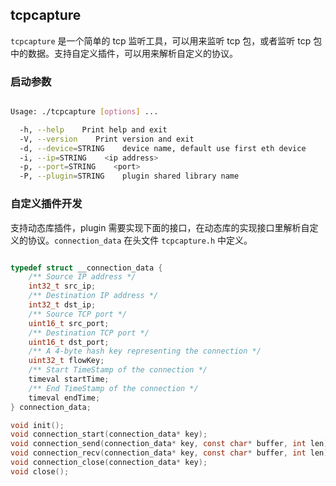 
## tcpcapture

`tcpcapture` 是一个简单的 tcp 监听工具，可以用来监听 tcp 包，或者监听 tcp 包中的数据。支持自定义插件，可以用来解析自定义的协议。

### 启动参数

```bash

Usage: ./tcpcapture [options] ...

  -h, --help    Print help and exit
  -V, --version    Print version and exit
  -d, --device=STRING    device name, default use first eth device
  -i, --ip=STRING    <ip address>
  -p, --port=STRING    <port>
  -P, --plugin=STRING    plugin shared library name

```

### 自定义插件开发

支持动态库插件，plugin 需要实现下面的接口，在动态库的实现接口里解析自定义的协议。`connection_data` 在头文件 `tcpcapture.h` 中定义。

```c

typedef struct __connection_data {
    /** Source IP address */
    int32_t src_ip;
    /** Destination IP address */
    int32_t dst_ip;
    /** Source TCP port */
    uint16_t src_port;
    /** Destination TCP port */
    uint16_t dst_port;
    /** A 4-byte hash key representing the connection */
    uint32_t flowKey;
    /** Start TimeStamp of the connection */
    timeval startTime;
    /** End TimeStamp of the connection */
    timeval endTime;
} connection_data;

void init();
void connection_start(connection_data* key);
void connection_send(connection_data* key, const char* buffer, int len);
void connection_recv(connection_data* key, const char* buffer, int len);
void connection_close(connection_data* key);
void close();
```